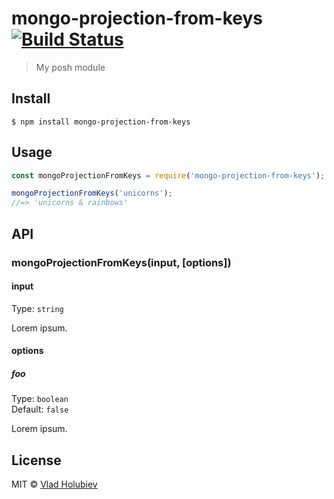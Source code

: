 # mongo-projection-from-keys [![Build Status](https://travis-ci.org/vladgolubev/mongo-projection-from-keys.svg?branch=master)](https://travis-ci.org/vladgolubev/mongo-projection-from-keys)
> My posh module


## Install

```
$ npm install mongo-projection-from-keys
```


## Usage

```js
const mongoProjectionFromKeys = require('mongo-projection-from-keys');

mongoProjectionFromKeys('unicorns');
//=> 'unicorns & rainbows'
```


## API

### mongoProjectionFromKeys(input, [options])

#### input

Type: `string`

Lorem ipsum.

#### options

##### foo

Type: `boolean`<br>
Default: `false`

Lorem ipsum.

## License

MIT © [Vlad Holubiev](https://vladholubiev.com)
